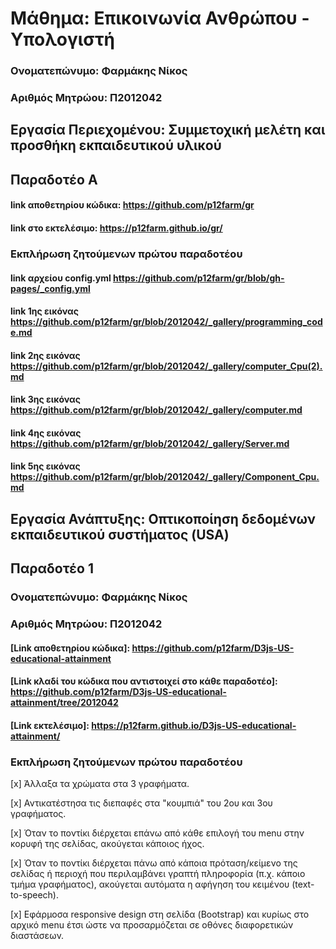# Μάθημα: Επικοινωνία Ανθρώπου - Υπολογιστή

### Ονοματεπώνυμο: Φαρμάκης Νίκος
### Αριθμός Μητρώου: Π2012042
## Εργασία Περιεχομένου: Συμμετοχική μελέτη και προσθήκη εκπαιδευτικού υλικού

## Παραδοτέο Α

#### link αποθετηρίου κώδικα: https://github.com/p12farm/gr
#### link στο εκτελέσιμο: https://p12farm.github.io/gr/

### Εκπλήρωση ζητούμενων πρώτου παραδοτέου

#### link  αρχείου config.yml https://github.com/p12farm/gr/blob/gh-pages/_config.yml

#### link 1ης εικόνας https://github.com/p12farm/gr/blob/2012042/_gallery/programming_code.md

#### link 2ης εικόνας https://github.com/p12farm/gr/blob/2012042/_gallery/computer_Cpu(2).md

#### link 3ης εικόνας https://github.com/p12farm/gr/blob/2012042/_gallery/computer.md

#### link 4ης εικόνας https://github.com/p12farm/gr/blob/2012042/_gallery/Server.md

#### link 5ης εικόνας https://github.com/p12farm/gr/blob/2012042/_gallery/Component_Cpu.md

## Εργασία Ανάπτυξης:  Οπτικοποίηση δεδομένων εκπαιδευτικού συστήματος (USA)

## Παραδοτέο 1
### Ονοματεπώνυμο: Φαρμάκης Νίκος
### Αριθμός Μητρώου: Π2012042
#### [Link αποθετηρίου κώδικα]: https://github.com/p12farm/D3js-US-educational-attainment

#### [Link κλαδί του κώδικα που αντιστοιχεί στο κάθε παραδοτέο]: https://github.com/p12farm/D3js-US-educational-attainment/tree/2012042

#### [Link εκτελέσιμο]: https://p12farm.github.io/D3js-US-educational-attainment/

### Εκπλήρωση ζητούμενων πρώτου παραδοτέου

[x] Άλλαξα τα χρώματα στα 3 γραφήματα.

[x] Αντικατέστησα τις διεπαφές στα "κουμπιά" του 2ου και 3ου γραφήματος.

[x] Όταν το ποντίκι διέρχεται επάνω από κάθε επιλογή του menu στην κορυφή της σελίδας, ακούγεται κάποιος ήχος.

[x] Όταν το ποντίκι διέρχεται πάνω από κάποια πρόταση/κείμενο της σελίδας ή περιοχή που περιλαμβάνει γραπτή πληροφορία (π.χ. κάποιο τμήμα     γραφήματος), ακούγεται αυτόματα η αφήγηση του κειμένου (text-to-speech).

[x] Εφάρμοσα responsive design στη σελίδα (Bootstrap) και κυρίως στο αρχικό menu έτσι ώστε να προσαρμόζεται σε οθόνες διαφορετικών διαστάσεων.


